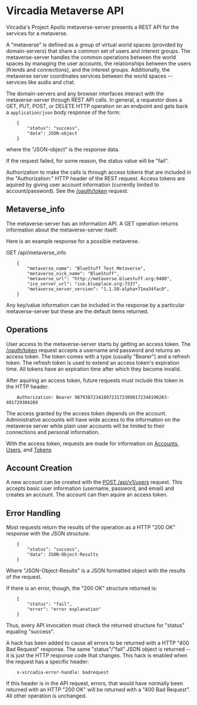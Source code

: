 # Vircadia Metaverse API

Vircadia's Project Apollo metaverse-server presents a REST API
for the services for a metaverse.

A "metaverse" is defined as a group of virtual world spaces (provided
by domain-servers) that share a common set of users and interest groups.
The metaverse-server handles the common operations between the world spaces
by managing the user accounts, the relationships between the users
(friends and connections), and the interest groups.
Additionally, the metaverse server coordinates services between the
world spaces -- services like audio and chat.

The domain-servers and any browser interfaces interact with the
metaverse-server through REST API calls. In general, a requestor
does a GET, PUT, POST, or DELETE HTTP operation on an endpoint
and gets back a `application/json` body response of the form:

```
    {
        "status": "success",
        "data": JSON-object
    }
```

where the "JSON-object" is the response data.

If the request failed, for some reason, the status value will be "fail".

Authorization to make the calls is through access tokens that are
included in the "Authorization:" HTTP header of the REST request.
Access tokens are aquired by giving user account information
(currently limited to account/password). See the
[/oauth/token](./API-Tokens.md#post-oauthtoken)
request.

## Metaverse_info

The metaverse-server has an information API. A GET operation
returns information about the metaverse-server itself:

Here is an example response for a possible metaverse.

GET /api/metaverse_info

```
    {
        "metaverse_name": "BlueStuff Test Metaverse",
        "metaverse_nick_name": "BlueStuff",
        "metaverse_url": "http://metaverse.bluestuff.org:9400",
        "ice_server_url": "ice.blueplace.org:7337",
        "metaverse_server_version": "1.1.58-alpha+71ea34fac0",
    }
```

Any key/value information can be included in the response by a particular metaverse-server
but these are the default items returned.

## Operations

User access to the metaverse-server starts by getting an access token.
The
[/oauth/token](./API-Tokens.md#post-oauthtoken)
request accepts a username and password and returns an access token.
The token comes with a type (usually "Bearer") and a refresh token.
The refresh token is used to extend an access token's expiration time.
All tokens have an expiration time after which they become invalid.

After aquiring an access token, future requests must include this
token in the HTTP header.

```
    Authorization: Bearer 98793872341897231723098172348190283-401729304289
```

The access granted by the access token depends on the account. Administrative
accounts will have wide access to the information on the metaverse server
while plain user accounts will be limited to their connections and personal information.

With the access token, requests are made for information on
[Accounts](./API-Accounts.md),
[Users](./API-Users.md),
and
[Tokens](./API-Tokens.md)

## Account Creation

A new account can be created with the
[POST /api/v1/users](./API-Accounts.md#post-apiv1users)
request.
This accepts basic user information (username, password, and email)
and creates an account.
The account can then aquire an access token.

## Error Handling

Most requests return the results of the operation as a HTTP "200 OK" response with
the JSON structure:

```
    {
        "status": "success",
        "data": JSON-Object-Results
    }
```

Where "JSON-Object-Results" is a JSON formatted object with the results of the request.

If there is an error, though, the "200 OK" structure returned is:

```
    {
        "status": "fail",
        "error": "error explanation"
    }
```

Thus, every API invocation must check the returned structure for "status" equaling "success".

A hack has been added to cause all errors to be returned with a HTTP "400 Bad Request" response.
The same "status"/"fail" JSON object is returned -- it is just the HTTP response code that changes.
This hack is enabled when the request has a specific header:

```
    x-vircadia-error-handle: badrequest
```

If this header is in the API request, errors, that would have normally been returned with
an HTTP "200 OK" will be returned with a "400 Bad Request". All other operation is unchanged.

